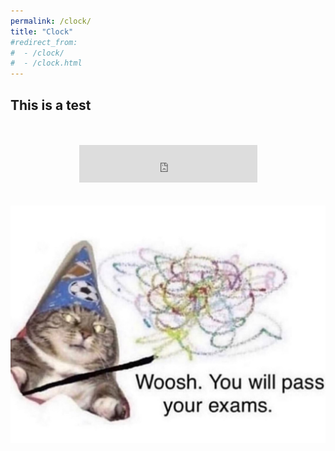 ```yaml
---
permalink: /clock/
title: "Clock"
#redirect_from: 
#  - /clock/
#  - /clock.html
---
```


## This is a test

<div>
  <br>
	<br>
	<center>
		<iframe src="https://free.timeanddate.com/clock/i21lw7nm/n179/fs48/ftb" frameborder="0" width="285" height="60"></iframe>
		<br>
		<br>
		<br>
		<img src="../images/woosh2.jpg" alt="woosh">
	</center>
</div>

